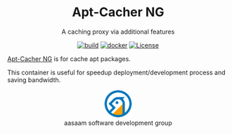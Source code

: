 <div align="center">
  <h1>
    Apt-Cacher NG
  </h1>
  <p>
    A caching proxy via additional features
  </p>
  <p>
    <a href="https://github.com/aasaam/apt-cacher-ng/actions/workflows/build.yml" target="_blank"><img src="https://github.com/aasaam/apt-cacher-ng/actions/workflows/build.yml/badge.svg" alt="build" /></a>
    <a href="https://hub.docker.com/r/aasaam/apt-cacher-ng" target="_blank"><img src="https://img.shields.io/docker/image-size/aasaam/apt-cacher-ng?label=docker%20image" alt="docker" /></a>
    <a href="https://github.com/aasaam/apt-cacher-ng/blob/master/LICENSE">
      <img alt="License" src="https://img.shields.io/github/license/aasaam/apt-cacher-ng">
    </a>
  </p>
</div>

[Apt-Cacher NG](http://www.unix-ag.uni-kl.de/~bloch/acng/) is for cache apt packages.

This container is useful for speedup deployment/development process and saving bandwidth.

<div>
  <p align="center">
    <img alt="aasaam software development group" width="64" src="https://raw.githubusercontent.com/aasaam/information/master/logo/aasaam.svg">
    <br />
    aasaam software development group
  </p>
</div>

